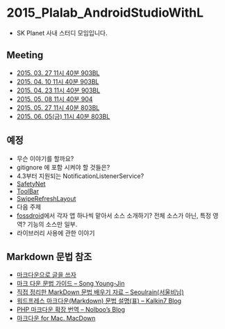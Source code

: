 # 2015_Plalab_AndroidStudioWithL
* SK Planet 사내 스터디 모임입니다.
 
## Meeting
* [2015. 03. 27 11시 40분 903BL](https://github.com/neilpark/2015_Plalab_AndroidStudioWithL/blob/master/20150327.md)
* [2015. 04. 10 11시 40분 903BL](https://github.com/neilpark/2015_Plalab_AndroidStudioWithL/blob/master/20150410.md)
* [2015. 04. 23 11시 40분 903BL](https://github.com/neilpark/2015_Plalab_AndroidStudioWithL/blob/master/20150423.md)
* [2015. 05. 08 11시 40분 904](https://github.com/neilpark/2015_Plalab_AndroidStudioWithL/blob/master/20150508.md)
* [2015. 05. 27 11시 40분 803BL](https://github.com/neilpark/2015_Plalab_AndroidStudioWithL/blob/master/20150527.md)
* [2015. 06. 05(금) 11시 40분 803BL](https://github.com/neilpark/2015_Plalab_AndroidStudioWithL/blob/master/20150605.md)

## 예정
* 무슨 이야기를 할까요?
 * gitignore 에 포함 시켜야 할 것들은?
 * 4.3부터 지원되는 NotificationListenerService?
 * [SafetyNet](https://developer.android.com/google/play/safetynet/start.html)
 * [ToolBar](https://developer.android.com/reference/android/widget/Toolbar.html)
 * [SwipeRefreshLayout](https://developer.android.com/reference/android/support/v4/widget/SwipeRefreshLayout.html)
* 다음 주제
 * [fossdroid](http://fossdroid.com/)에서 각자 앱 하나씩 맡아서 소스 소개하기? 전체 소스가 아닌, 특정 영역? 기능의 소스만 일부.
 * 라이브러리 사용에 관한 이야기
 
 
## Markdown 문법 참조
* [마크다운으로 글을 쓰자](http://blog.kalkin7.com/2014/02/10/lets-write-using-markdown/)
* [마크 다운 문법 가이드 – Song Young-Jin](http://scriptogr.am/myevan/post/markdown-syntax-guide-for-scriptogram)
* [직접 정리한 MarkDown 문법 배우기 자료 – Seoulrain(서울비님)](https://www.evernote.com/shard/s3/sh/128acb97-d3c5-4eda-aa1b-c71ecd2f3a15/54a14ebd5d4ce7507bf78e5af640d0e9)
* [워드프레스 마크다운(Markdown) 문법 설명(표) – Kalkin7 Blog](http://blog.kalkin7.com/2014/02/05/wordpress-markdown-quick-reference-for-koreans/)
* [PHP 마크다운 확장 번역 – Nolboo’s Blog](http://nolboo.github.io/blog/2014/03/25/php-markdown-extra/)
* [마크다운 for Mac. MacDown](http://macdown.uranusjr.com/)
